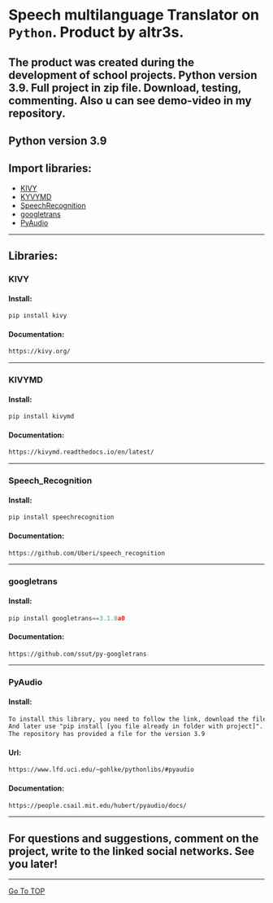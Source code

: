 # Speech multilanguage Translator on `Python`. Product by altr3s.
The product was created during the development of school projects.
Python version 3.9.
Full project in zip file. Download, testing, commenting.
Also u can see demo-video in my repository.
---
## Python version 3.9
## Import libraries:
* [KIVY](#KIVY)
* [KYVYMD](#KIVYMD)
* [SpeechRecognition](#SpeechRecognition)
* [googletrans](#googletrans)
* [PyAudio](#PyAudio)
---
## Libraries:
### KIVY
#### Install:
```py
pip install kivy
```
#### Documentation:
```txt
https://kivy.org/
```
---
### KIVYMD
#### Install:
```py
pip install kivymd
```
#### Documentation:
```txt
https://kivymd.readthedocs.io/en/latest/
```
---
### Speech_Recognition 
#### Install:
```py
pip install speechrecognition
```
#### Documentation:
```txt
https://github.com/Uberi/speech_recognition
```
---
### googletrans 
#### Install:
```py
pip install googletrans==3.1.0a0
```
#### Documentation:
```txt
https://github.com/ssut/py-googletrans
```
---
### PyAudio
#### Install:
```txt
To install this library, you need to follow the link, download the file and save it to the project folder. 
And later use "pip install [you file already in folder with project]".
The repository has provided a file for the version 3.9
```
#### Url:
```txt
https://www.lfd.uci.edu/~gohlke/pythonlibs/#pyaudio
```
#### Documentation:
```txt
https://people.csail.mit.edu/hubert/pyaudio/docs/
```
---
## For questions and suggestions, comment on the project, write to the linked social networks. See you later!
---
[Go To TOP](#TOP)
